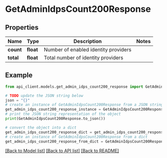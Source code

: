 # GetAdminIdpsCount200Response


## Properties

Name | Type | Description | Notes
------------ | ------------- | ------------- | -------------
**count** | **float** | Number of enabled identity providers | 
**total** | **float** | Total number of identity providers | 

## Example

```python
from api_client.models.get_admin_idps_count200_response import GetAdminIdpsCount200Response

# TODO update the JSON string below
json = "{}"
# create an instance of GetAdminIdpsCount200Response from a JSON string
get_admin_idps_count200_response_instance = GetAdminIdpsCount200Response.from_json(json)
# print the JSON string representation of the object
print(GetAdminIdpsCount200Response.to_json())

# convert the object into a dict
get_admin_idps_count200_response_dict = get_admin_idps_count200_response_instance.to_dict()
# create an instance of GetAdminIdpsCount200Response from a dict
get_admin_idps_count200_response_from_dict = GetAdminIdpsCount200Response.from_dict(get_admin_idps_count200_response_dict)
```
[[Back to Model list]](../README.md#documentation-for-models) [[Back to API list]](../README.md#documentation-for-api-endpoints) [[Back to README]](../README.md)


